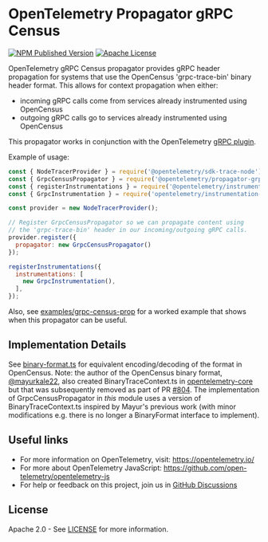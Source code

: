 # OpenTelemetry Propagator gRPC Census

[![NPM Published Version][npm-img]][npm-url]
[![Apache License][license-image]][license-image]

OpenTelemetry gRPC Census propagator provides gRPC header propagation for systems that use the OpenCensus 'grpc-trace-bin' binary header format. This allows for context propagation when either:

- incoming gRPC calls come from services already instrumented using OpenCensus
- outgoing gRPC calls go to services already instrumented using OpenCensus

This propagator works in conjunction with the OpenTelemetry [gRPC plugin](https://github.com/open-telemetry/opentelemetry-js/tree/main/packages/exporter-trace-otlp-grpc).

Example of usage:

```javascript
const { NodeTracerProvider } = require('@opentelemetry/sdk-trace-node');
const { GrpcCensusPropagator } = require('@opentelemetry/propagator-grpc-census-binary');
const { registerInstrumentations } = require('@opentelemetry/instrumentation');
const { GrpcInstrumentation } = require('opentelemetry/instrumentation-grpc');

const provider = new NodeTracerProvider();

// Register GrpcCensusPropagator so we can propagate content using
// the 'grpc-trace-bin' header in our incoming/outgoing gRPC calls.
provider.register({
  propagator: new GrpcCensusPropagator()
});

registerInstrumentations({
  instrumentations: [
    new GrpcInstrumentation(),
  ],
});

```

Also, see [examples/grpc-census-prop](../../examples/grpc-census-prop) for a
worked example that shows when this propagator can be useful.

## Implementation Details

See [binary-format.ts](https://github.com/census-instrumentation/opencensus-node/blob/master/packages/opencensus-propagation-binaryformat/src/binary-format.ts) for equivalent encoding/decoding of the format in OpenCensus. Note: the author of the OpenCensus binary format, [@mayurkale22](https://github.com/mayurkale22), also created BinaryTraceContext.ts in [opentelemetry-core](https://github.com/open-telemetry/opentelemetry-js/tree/main/packages/opentelemetry-core) but that was subsequently removed as part of PR [#804](https://github.com/open-telemetry/opentelemetry-js/pull/804). The implementation of GrpcCensusPropagator in _this_ module uses a version of BinaryTraceContext.ts inspired by Mayur's previous work (with minor modifications e.g. there is no longer a BinaryFormat interface to implement).

## Useful links

- For more information on OpenTelemetry, visit: <https://opentelemetry.io/>
- For more about OpenTelemetry JavaScript: <https://github.com/open-telemetry/opentelemetry-js>
- For help or feedback on this project, join us in [GitHub Discussions][discussions-url]

## License

Apache 2.0 - See [LICENSE][license-url] for more information.

[discussions-url]: https://github.com/open-telemetry/opentelemetry-js/discussions
[license-url]: https://github.com/open-telemetry/opentelemetry-js-contrib/blob/main/LICENSE
[license-image]: https://img.shields.io/badge/license-Apache_2.0-green.svg?style=flat
[npm-url]: https://www.npmjs.com/package/@opentelemetry/propagator-grpc-census-binary
[npm-img]: https://badge.fury.io/js/%40opentelemetry%2Fpropagator-grpc-census-binary.svg

